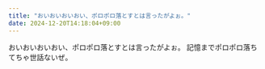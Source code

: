```yaml
---
title: "おいおいおいおい、ポロポロ落とすとは言ったがよぉ。"
date: 2024-12-20T14:18:04+09:00
---
```

おいおいおいおい、ポロポロ落とすとは言ったがよぉ。
記憶までポロポロ落ちてちゃ世話ないぜ。
